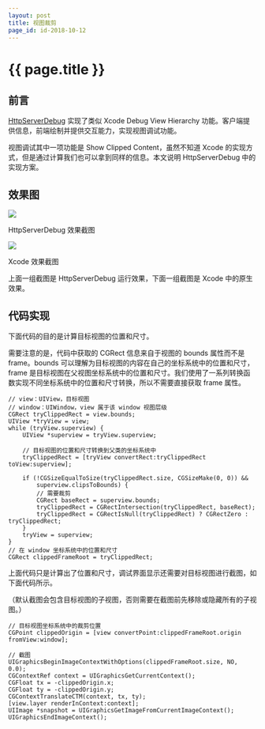 ```yaml
---
layout: post
title: 视图裁剪
page_id: id-2018-10-12
---
```


<h1>{{ page.title }}</h1>

<h2>前言</h2>

<a href="https://github.com/rob2468/HttpServerDebug" target="_blank">HttpServerDebug</a> 实现了类似 Xcode Debug View Hierarchy 功能。客户端提供信息，前端绘制并提供交互能力，实现视图调试功能。

视图调试其中一项功能是 Show Clipped Content，虽然不知道 Xcode 的实现方式，但是通过计算我们也可以拿到同样的信息。本文说明 HttpServerDebug 中的实现方案。

<!-- more -->

<h2>效果图</h2>

<!-- <p class="post-image">
    <img src="/resources/figures/2018-10-12-hsd-clipped-content.png" alt="HttpServerDebug Show Clipped Content" width="90%">
</p> -->

![](/images/2018-10-12-hsd-clipped-content.png)

<p class="post-image-title">HttpServerDebug 效果截图</p>

<!-- <p class="post-image">
    <img src="/resources/figures/2018-10-12-xcode-clipped-content.png" alt="Xcode Show Clipped Content" width="90%">
</p> -->

![](/images/2018-10-12-xcode-clipped-content.png)

<p class="post-image-title">Xcode 效果截图</p>

上面一组截图是 HttpServerDebug 运行效果，下面一组截图是 Xcode 中的原生效果。

<h2>代码实现</h2>

下面代码的目的是计算目标视图的位置和尺寸。

需要注意的是，代码中获取的 CGRect 信息来自于视图的 bounds 属性而不是 frame。bounds 可以理解为目标视图的内容在自己的坐标系统中的位置和尺寸，frame 是目标视图在父视图坐标系统中的位置和尺寸。我们使用了一系列转换函数实现不同坐标系统中的位置和尺寸转换，所以不需要直接获取 frame 属性。

<pre><code>// view：UIView，目标视图
// window：UIWindow，view 属于该 window 视图层级
CGRect tryClippedRect = view.bounds;
UIView *tryView = view;
while (tryView.superview) {
    UIView *superview = tryView.superview;

    // 目标视图的位置和尺寸转换到父类的坐标系统中
    tryClippedRect = [tryView convertRect:tryClippedRect toView:superview];

    if (!CGSizeEqualToSize(tryClippedRect.size, CGSizeMake(0, 0)) &&
        superview.clipsToBounds) {
        // 需要裁剪
        CGRect baseRect = superview.bounds;
        tryClippedRect = CGRectIntersection(tryClippedRect, baseRect);
        tryClippedRect = CGRectIsNull(tryClippedRect) ? CGRectZero : tryClippedRect;
    }
    tryView = superview;
}
// 在 window 坐标系统中的位置和尺寸
CGRect clippedFrameRoot = tryClippedRect;
</code></pre>

上面代码只是计算出了位置和尺寸，调试界面显示还需要对目标视图进行截图，如下面代码所示。

（默认截图会包含目标视图的子视图，否则需要在截图前先移除或隐藏所有的子视图。）

<pre><code>// 目标视图坐标系统中的裁剪位置
CGPoint clippedOrigin = [view convertPoint:clippedFrameRoot.origin fromView:window];

// 截图
UIGraphicsBeginImageContextWithOptions(clippedFrameRoot.size, NO, 0.0);
CGContextRef context = UIGraphicsGetCurrentContext();
CGFloat tx = -clippedOrigin.x;
CGFloat ty = -clippedOrigin.y;
CGContextTranslateCTM(context, tx, ty);
[view.layer renderInContext:context];
UIImage *snapshot = UIGraphicsGetImageFromCurrentImageContext();
UIGraphicsEndImageContext();
</code></pre>
